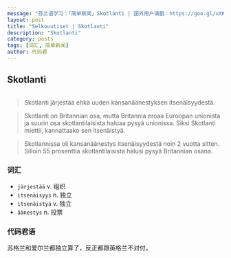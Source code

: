 ```yaml
---
message: "芬兰语学习：「简单新闻」Skotlanti | 国外用户请戳：https://goo.gl/xXK3ed， 天朝用户请戳：http://opisuomea.com/posts/2017/03/13/Skotlanti "
layout: post
title: "Selkouutiset | Skotlanti"
description: "Skotlanti"
category: posts
tags: [词汇, 简单新闻]
author: 代码君
---
```


## Skotlanti

<figure>
<a href="http://img.yle.fi/uutiset/ulkomaat/article8668260.ece/ALTERNATES/w580h326/ONL%20Skotlanti%20kartta..png"><img src="http://img.yle.fi/uutiset/ulkomaat/article8668260.ece/ALTERNATES/w580h326/ONL%20Skotlanti%20kartta..png" alt=""></a>
</figure>

> Skotlanti järjestää ehkä uuden kansanäänestyksen itsenäisyydestä. 

> Skotlanti on Britannian osa, mutta Britannia eroaa Euroopan unionista ja suurin osa skotlantilaisista haluaa pysyä unionissa. Siksi Skotlanti miettii, kannattaako sen itsenäistyä. 

> Skotlannissa oli kansanäänestys itsenäisyydestä noin 2 vuotta sitten. Silloin 55 prosenttia skotlantilaisista halusi pysyä Britannian osana. 

### 词汇

- `järjestää` v. 组织
- `itsenäisyys` n. 独立
- `itsenäistyä` v. 独立
- `äänestys` n. 投票

### 代码君语

苏格兰和爱尔兰都独立算了，反正都跟英格兰不对付。
